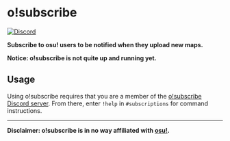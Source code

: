 # o!subscribe

[![Discord](https://img.shields.io/badge/Discord-o!subscribe-blue.svg)](https://discord.gg/qaUhTKJ)

**Subscribe to osu! users to be notified when they upload new maps.**

**Notice: o!subscribe is not quite up and running yet.**

## Usage

Using o!subscribe requires that you are a member of the [o!subscribe Discord server](https://discord.gg/qaUhTKJ).
From there, enter `!help` in `#subscriptions` for command instructions.

***

**Disclaimer: o!subscribe is in no way affiliated with [osu!](https://osu.ppy.sh).**
